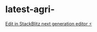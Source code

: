 # latest-agri-

[Edit in StackBlitz next generation editor ⚡️](https://stackblitz.com/~/github.com/rgabhi2526/latest-agri-)